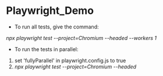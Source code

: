 # Playwright_Demo
- To run all tests, give the command:<br />

<i>npx playwright test --project=Chromium --headed --workers 1</i>

- To run the tests in parallel:
1. set 'fullyParallel' in playwright.config.js to true
2. <i>npx playwright test --project=Chromium --headed</i>
